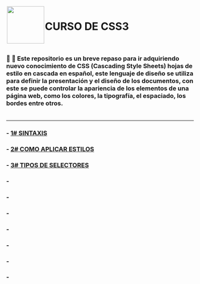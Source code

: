 <img src="https://raw.githubusercontent.com/Brayan-Hc11/devicon/1119b9f84c0290e0f0b38982099a2bd027a48bf1/icons/css3/css3-plain-wordmark.svg" style="width: 100px; height: 100px; margin: 2px;" align="left" >

<h1> CURSO DE CSS3 </h1> <br>

### :beginner: :art: Este repositorio es un breve repaso para ir adquiriendo nuevo conocimiento de CSS (Cascading Style Sheets)  hojas de estilo en cascada en español, este lenguaje de diseño se utiliza para definir la presentación y el diseño de los documentos, con este se puede controlar la apariencia de los elementos de una página web, como los colores, la tipografía, el espaciado, los bordes entre otros.  <br><br>
***
### - [1# SINTAXIS](https://github.com/judali05/CSS-3/blob/main/RUTA/1%23%20SINTAXIS.md)
### - [2# COMO APLICAR ESTILOS](https://github.com/judali05/CSS-3/blob/main/RUTA/2%23%20COMO%20APLICAR%20ESTILOS%3F.md)
### - [3# TIPOS DE SELECTORES](https://github.com/judali05/CSS-3/blob/main/RUTA/3%23%20TIPOS%20DE%20SELECTORES.md)
### - []()
### - []()
### - []()
### - []()
### - []()
### - []()
### - []()

